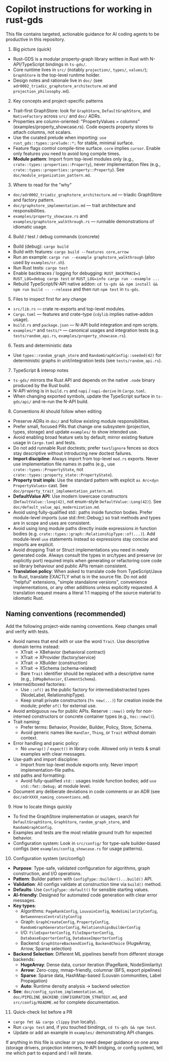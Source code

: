 # Copilot instructions for working in rust-gds

This file contains targeted, actionable guidance for AI coding agents to be productive in this repository.

1. Big picture (quick)

- Rust-GDS is a modular property-graph library written in Rust with N-API/TypeScript bindings in `ts-gds/`.
- Core runtime lives in `src/` (notably `projection/`, `types/`, `values/`); `GraphStore` is the top-level runtime holder.
- Design notes and rationale live in `doc/` (see `adr0002_triadic_graphstore_architecture.md` and `projection_philosophy.md`).

2. Key concepts and project-specific patterns

- Trait-first GraphStore: look for `GraphStore`, `DefaultGraphStore`, and `NativeFactory` across `src/` and `doc/` ADRs.
- Properties are column-oriented: "PropertyValues = columns" (examples/property_showcase.rs). Code expects property stores to attach columns, not scalars.
- Use the curated prelude when importing: `use rust_gds::types::prelude::*;` for stable, minimal surface.
- Feature flags control compile-time surface. `core` implies `cursor`. Enable only features you need to avoid long compile times.
- **Module pattern**: Import from top-level modules only (e.g., `crate::types::properties::Property`), never implementation files (e.g., `crate::types::properties::property::Property`). See `doc/module_organization_pattern.md`.

3. Where to read for the "why"

- `doc/adr0002_triadic_graphstore_architecture.md` — triadic GraphStore and factory pattern.
- `doc/graphstore_implementation.md` — trait architecture and responsibilities.
- `examples/property_showcase.rs` and `examples/graphstore_walkthrough.rs` — runnable demonstrations of idiomatic usage.

4. Build / test / debug commands (concrete)

- Build (debug): `cargo build`
- Build with features: `cargo build --features core,arrow`
- Run an example: `cargo run --example graphstore_walkthrough` (also used by `examples/cr.sh`).
- Run Rust tests: `cargo test`
- Enable backtraces / logging for debugging: `RUST_BACKTRACE=1 RUST_LOG=debug cargo test` or `RUST_LOG=info cargo run --example ...`
- Rebuild TypeScript/N-API native addon: `cd ts-gds && npm install && npm run build -- --release` and then run `npm test` in `ts-gds`.

5. Files to inspect first for any change

- `src/lib.rs` — crate re-exports and top-level modules.
- `Cargo.toml` — features and crate-type (`cdylib` implies native-addon usage).
- `build.rs` and `package.json` — N-API build integration and npm scripts.
- `examples/*` and `tests/*` — canonical usages and integration tests (e.g. `tests/random_api.rs`, `examples/property_showcase.rs`).

6. Tests and deterministic data

- Use `types::random_graph_store` and `RandomGraphConfig::seeded(42)` for deterministic graphs in unit/integration tests (see `tests/random_api.rs`).

7. TypeScript & interop notes

- `ts-gds/` mirrors the Rust API and depends on the native `.node` binary produced by the Rust build.
- N-API wiring is in `build.rs` and `napi` / `napi-derive` in `Cargo.toml`.
- When changing exported symbols, update the TypeScript surface in `ts-gds/api/` and re-run the N-API build.

8. Conventions AI should follow when editing

- Preserve ADRs in `doc/` and follow existing module responsibilities.
- Prefer small, focused PRs that change one subsystem (projection, types, storage) and update `examples/` to show intended use.
- Avoid enabling broad feature sets by default; mirror existing feature usage in `Cargo.toml` and tests.
- Do not add runnable Rust doctests; prefer `text`/`ignore` fences so docs stay descriptive without introducing new doctest failures.
- **Import discipline**: Always import from top-level `mod.rs` exports. Never use implementation file names in paths (e.g., use `crate::types::PropertyState`, not `crate::types::property_state::PropertyState`).
- **Property trait impls**: Use the standard pattern with explicit `as Arc<dyn PropertyValues>` cast. See `doc/property_trait_implementation_pattern.md`.
- **DefaultValue API**: Use modern lowercase constructors (`DefaultValue::long(42)`, not enum-style `DefaultValue::Long(42)`). See `doc/default_value_api_modernization.md`.
- Avoid using fully-qualified std:: paths inside function bodies. Prefer module-level imports (use std::fmt::Debug;) so trait methods and types are in scope and uses are consistent.
- Avoid using long module paths directly inside expressions in function bodies (e.g. `crate::types::graph::RelationshipType::of(...)`). Add module-level `use` statements instead so expressions stay concise and imports are explicit.
- Avoid dropping Trait or Struct implementations you need in newly generated code. Always consult the types in src/types and preserve (or explicitly port) required impls when generating or refactoring core code so library behaviour and public APIs remain consistent.
- **Translation policy**: When asked to translate code from TypeScript/Java to Rust, translate EXACTLY what is in the source file. Do not add "helpful" extensions, "simple standalone versions", convenience implementations, or any other additions unless explicitly requested. A translation request means a literal 1:1 mapping of the source material to idiomatic Rust.

## Naming conventions (recommended)

Add the following project-wide naming conventions. Keep changes small and verify with tests.

- Avoid names that end with or use the word `Trait`. Use descriptive domain terms instead:
  - XTrait → XBehavior (behavioral contract)
  - XTrait → XProvider (factory/service)
  - XTrait → XBuilder (construction)
  - XTrait → XSchema (schema-related)
  - Bare `Trait` identifier should be replaced with a descriptive name (e.g., `IdMapBehavior`, `ElementSchema`).
- Interned/boxed factories:
  - Use `::of()` as the public factory for interned/abstracted types (NodeLabel, RelationshipType).
  - Keep small private constructors (`fn new(...)`) for creation inside the module; prefer `of()` for external use.
- Avoid ambiguous `new` for public APIs. Reserve `::new()` only for non-interned constructors or concrete container types (e.g., `Vec::new()`).
- Trait naming:
  - Prefer terms: Behavior, Provider, Builder, Policy, Store, Schema.
  - Avoid generic names like `Handler`, `Thing`, or `Trait` without domain context.
- Error handling and panic policy:
  - No `unwrap()` / `expect()` in library code. Allowed only in tests & small examples with clear messages.
- Use-path and import discipline:
  - Import from top-level module exports only. Never import implementation-file paths.
- std paths and formatting:
  - Avoid fully-qualified `std::` usages inside function bodies; add `use std::fmt::Debug;` at module level.
- Document any deliberate deviations in code comments or an ADR (see `doc/adrXXXX_naming_conventions.md`).

9. How to locate things quickly

- To find the GraphStore implementation or usages, search for `DefaultGraphStore`, `GraphStore`, `random_graph_store`, and `RandomGraphConfig`.
- Examples and tests are the most reliable ground truth for expected behavior.
- Configuration system: Look in `src/config/` for type-safe builder-based configs (see `examples/config_showcase.rs` for usage patterns).

10. Configuration system (src/config/)

- **Purpose**: Type-safe, validated configuration for algorithms, graph construction, and I/O operations.
- **Pattern**: Builder pattern with `ConfigType::builder()...build()` API.
- **Validation**: All configs validate at construction time via `build()` method.
- **Defaults**: Use `ConfigType::default()` for sensible starting values.
- **AI-friendly**: Designed for automated code generation with clear error messages.
- **Key types**:
  - Algorithms: `PageRankConfig`, `LouvainConfig`, `NodeSimilarityConfig`, `BetweennessCentralityConfig`
  - Graph: `GraphCreateConfig`, `PropertyConfig`, `RandomGraphGeneratorConfig`, `RelationshipsBuilderConfig`
  - I/O: `FileExporterConfig`, `FileImporterConfig`, `DatabaseExporterConfig`, `DatabaseImporterConfig`
  - Backend: `GraphStoreBackendConfig`, `BackendChoice` (HugeArray, Arrow, Sparse selection)
- **Backend Selection**: Different ML pipelines benefit from different storage backends:
  - **HugeArray**: Dense data, cursor iteration (PageRank, NodeSimilarity)
  - **Arrow**: Zero-copy, mmap-friendly, columnar (BFS, export pipelines)
  - **Sparse**: Sparse data, HashMap-based (Louvain communities, Label Propagation)
  - **Auto**: Runtime density analysis → backend selection
- **See**: `doc/config_system_implementation.md`, `doc/PIPELINE_BACKEND_CONFIGURATION_STRATEGY.md`, and `src/config/README.md` for complete documentation.

11. Quick-check list before a PR

- `cargo fmt && cargo clippy` (run locally).
- Run `cargo test` and, if you touched bindings, `cd ts-gds && npm test`.
- Update or add an example in `examples/` demonstrating API changes.

If anything in this file is unclear or you need deeper guidance on one area (storage drivers, projection interners, N-API bridging, or config system), tell me which part to expand and I will iterate.
